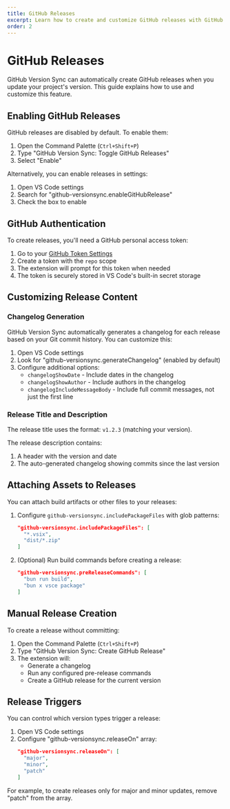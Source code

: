 ```yaml
---
title: GitHub Releases
excerpt: Learn how to create and customize GitHub releases with GitHub Version Sync
order: 2
---
```


# GitHub Releases

GitHub Version Sync can automatically create GitHub releases when you update your project's version. This guide explains how to use and customize this feature.

## Enabling GitHub Releases

GitHub releases are disabled by default. To enable them:

1. Open the Command Palette (`Ctrl+Shift+P`)
2. Type "GitHub Version Sync: Toggle GitHub Releases"
3. Select "Enable"

Alternatively, you can enable releases in settings:

1. Open VS Code settings
2. Search for "github-versionsync.enableGitHubRelease"
3. Check the box to enable

## GitHub Authentication

To create releases, you'll need a GitHub personal access token:

1. Go to your [GitHub Token Settings](https://github.com/settings/tokens)
2. Create a token with the `repo` scope
3. The extension will prompt for this token when needed
4. The token is securely stored in VS Code's built-in secret storage

## Customizing Release Content

### Changelog Generation

GitHub Version Sync automatically generates a changelog for each release based on your Git commit history. You can customize this:

1. Open VS Code settings
2. Look for "github-versionsync.generateChangelog" (enabled by default)
3. Configure additional options:
   - `changelogShowDate` - Include dates in the changelog
   - `changelogShowAuthor` - Include authors in the changelog
   - `changelogIncludeMessageBody` - Include full commit messages, not just the first line

### Release Title and Description

The release title uses the format: `v1.2.3` (matching your version).

The release description contains:
1. A header with the version and date
2. The auto-generated changelog showing commits since the last version

## Attaching Assets to Releases

You can attach build artifacts or other files to your releases:

1. Configure `github-versionsync.includePackageFiles` with glob patterns:
   ```json
   "github-versionsync.includePackageFiles": [
     "*.vsix",
     "dist/*.zip"
   ]
   ```

2. (Optional) Run build commands before creating a release:
   ```json
   "github-versionsync.preReleaseCommands": [
     "bun run build",
     "bun x vsce package"
   ]
   ```

## Manual Release Creation

To create a release without committing:

1. Open the Command Palette (`Ctrl+Shift+P`)
2. Type "GitHub Version Sync: Create GitHub Release"
3. The extension will:
   - Generate a changelog
   - Run any configured pre-release commands
   - Create a GitHub release for the current version

## Release Triggers

You can control which version types trigger a release:

1. Open VS Code settings
2. Configure "github-versionsync.releaseOn" array:
   ```json
   "github-versionsync.releaseOn": [
     "major",
     "minor",
     "patch"
   ]
   ```

For example, to create releases only for major and minor updates, remove "patch" from the array.
